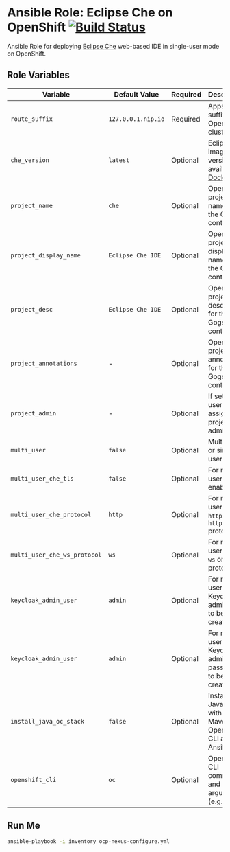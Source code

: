 Ansible Role: Eclipse Che on OpenShift
[![Build Status](https://travis-ci.org/siamaksade/ansible-openshift-che.svg?branch=master)](https://travis-ci.org/siamaksade/ansible-openshift-che)
=========

Ansible Role for deploying [Eclipse Che](https://www.eclipse.org/che/) web-based IDE in 
single-user mode on OpenShift. 

Role Variables
------------

| Variable                    | Default Value     | Required |  Description   |
|-----------------------------|--------------------|----------|----------------|
|`route_suffix`               | `127.0.0.1.nip.io` | Required | Apps route suffix in the OpenShift cluster |
|`che_version`                | `latest`           | Optional | Eclipse Che image version as available on [Docker Hub](https://hub.docker.com/r/eclipse/che/tags/) |
|`project_name`               | `che`              | Optional | OpenShift project name for the Gogs container  |
|`project_display_name`       | `Eclipse Che IDE`  | Optional | OpenShift project display name for the Gogs container  |
|`project_desc`               | `Eclipse Che IDE`  | Optional | OpenShift project description for the Gogs container |
|`project_annotations`        | -                  | Optional | OpenShift project annotations for the Gogs container |
|`project_admin`              | -                  | Optional | If set, the user to be assigned as project admin |
|`multi_user`                 | `false`            | Optional | Multi-user or single-user mode |
|`multi_user_che_tls`         | `false`            | Optional | For multi-user mode, enable TLS  |
|`multi_user_che_protocol`    | `http`             | Optional | For multi-user mode, `http` or `https` protocol |
|`multi_user_che_ws_protocol` | `ws`               | Optional | For multi-user mode, `ws` or `wss` protocol |
|`keycloak_admin_user`        | `admin`            | Optional | For multi-user mode, Keycloak admin user to be created |
|`keycloak_admin_user`        | `admin`            | Optional | For multi-user mode, Keycloak admin password to be created |
|`install_java_oc_stack`      | `false`            | Optional | Install a Java stack with Maven, OpenShift CLI and Ansible |
|`openshift_cli`              | `oc`               | Optional | OpenShift CLI command and arguments (e.g. auth) | 


Run Me
------

```bash
ansible-playbook -i inventory ocp-nexus-configure.yml
```
